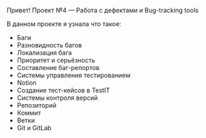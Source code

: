 Привет! Проект №4 — Работа с дефектами и Bug-tracking tools

В данном проекте я узнала что такое:
- Баги
- Разновидность багов
- Локализация бага
- Приоритет и серьёзность
- Составление баг-репортов
- Системы управления тестированием
- Notion
- Создание тест-кейсов в TestIT
- Системы контроля версий
- Репозиторий
- Коммит
- Ветки
- Git и GitLab
  
